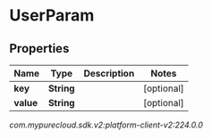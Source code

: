 # UserParam


## Properties

| Name | Type | Description | Notes |
| ------------ | ------------- | ------------- | ------------- |
| **key** | **String** |  |  [optional] |
| **value** | **String** |  |  [optional] |




_com.mypurecloud.sdk.v2:platform-client-v2:224.0.0_
